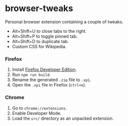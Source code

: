 # browser-tweaks

Personal browser extension containing a couple of tweaks.

- Alt+Shift+U to close tabs to the right.
- Alt+Shift+P to toggle pinned tab.
- Alt+Shift+D to duplicate tab.
- Custom CSS for Wikipedia.

### Firefox

1. Install [Firefox Developer Edition].
2. Run `npm run build`.
3. Rename the generated `.zip` file to `.xpi`.
4. Open the `.xpi` file in Firefox (`ctrl+o`).

### Chrome

1. Go to `chrome://extensions`.
2. Enable Developer Mode.
3. Load the `src/` directory as an unpacked extension.

[firefox developer edition]: https://www.mozilla.org/firefox/developer/
